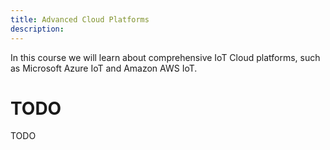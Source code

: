 ```yaml
---
title: Advanced Cloud Platforms
description:
---
```


In this course we will learn about comprehensive IoT Cloud platforms, such as Microsoft Azure IoT and Amazon AWS IoT.

# TODO

TODO


